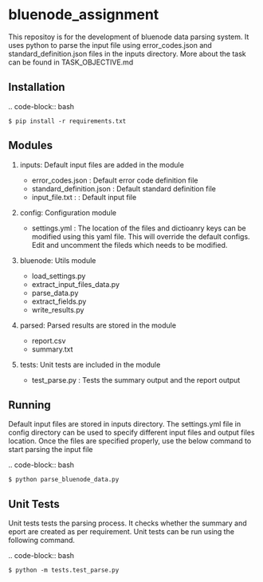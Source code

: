 # bluenode_assignment
This repositoy is for the development of bluenode data parsing system. It uses python to parse the input file using error_codes.json and standard_definition.json files in the inputs directory. More about the task can be found in TASK_OBJECTIVE.md

Installation
------------

.. code-block:: bash

    $ pip install -r requirements.txt


Modules
-------

1. inputs: Default input files are added in the module

	* error_codes.json : Default error code definition file
	* standard_definition.json : Default standard definition file
	* input_file.txt : : Default input file

2. config: Configuration module

	* settings.yml : The location of the files and dictioanry keys can be modified using this yaml file. This will override the default configs. Edit and uncomment the fileds which needs to be modified.

3. bluenode: Utils module

	* load_settings.py
	* extract_input_files_data.py
	* parse_data.py
	* extract_fields.py
	* write_results.py

4. parsed: Parsed results are stored in the module

	* report.csv
	* summary.txt

5. tests: Unit tests are included in the module

	* test_parse.py : Tests the summary output and the report output


Running
-------

Default input files are stored in inputs directory. The settings.yml file in config directory can be used to specify different input files and output files location. Once the files are specified properly, use the below command to start parsing the input file


.. code-block:: bash

    $ python parse_bluenode_data.py


Unit Tests
----------

Unit tests tests the parsing process. It checks whether the summary and eport are created as per requirement. Unit tests can be run using the following command.

.. code-block:: bash

    $ python -m tests.test_parse.py